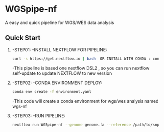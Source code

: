 # WGSpipe-nf
A easy and quick pipeline for WGS/WES data analysis

## Quick Start
1. -STEP01:
	-INSTALL NEXTFLOW FOR PIPELINE: 
	```bash
	curl -s https://get.nextflow.io | bash  OR INSTALL WITH CONDA : conda install nextflow 
	```
	-This pipeline is based one nextflow DSL2 , so you can run nextflow self-update to update NEXTFLOW to new version

2. -STEP02:
	-CONDA ENVIRONMENT DEPLOY:
	```bash
	conda env create -f environment.yaml
	```
	-This code will create a conda environment for wgs/wes analysis named wgs-nf
3. -STEP03:
	-RUN PIPELINE:
	```bash
	nextflow run WGSpipe-nf --genome genome.fa --reference /path/to/snpindel_annotation --reads 'reads/*_{1,2}.fq.gz' -with-conda /path/to/wgs-nf
	```